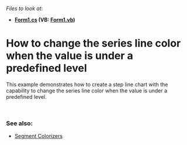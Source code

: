 <!-- default file list -->
*Files to look at*:

* **[Form1.cs](./CS/Form1.cs) (VB: [Form1.vb](./VB/Form1.vb))**
<!-- default file list end -->
# How to change the series line color when the value is under a predefined level


<p>This example demonstrates how to create a step line chart with the capability to change the series line color when the value is under a predefined level.</p>

<br/>

### See also:

* [Segment Colorizers](https://docs.devexpress.com/WindowsForms/400714/controls-and-libraries/chart-control/appearance-customization/segment-colorizers)
